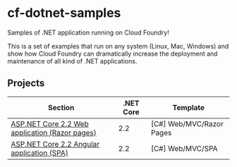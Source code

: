 # cf-dotnet-samples

Samples of .NET application running on Cloud Foundry!

This is a set of examples that run on any system (Linux, Mac, Windows) and show how Cloud Foundry can dramatically increase the deployment and maintenance of all kind of .NET applications.

## Projects

| Section | .NET Core | Template |
| ------- | ------- | ------- |
| [ASP.NET Core 2.2 Web application (Razor pages)](dotnetcore/2.2/webapp/README.md) | 2.2 | [C#] Web/MVC/Razor Pages |
| [ASP.NET Core 2.2 Angular application (SPA)](dotnetcore/2.2/angular/README.md) | 2.2 | [C#] Web/MVC/SPA |
